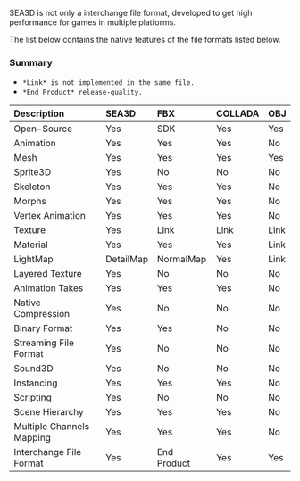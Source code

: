 SEA3D is not only a interchange file format, developed to get high performance for games in multiple platforms.

The list below contains the native features of the file formats listed below.

### Summary ###
  * `*Link* is not implemented in the same file.`
  * `*End Product* release-quality.`

| **Description** | **SEA3D** | **FBX** | **COLLADA** | **OBJ** |
|:----------------|:----------|:--------|:------------|:--------|
| Open-Source     | Yes       | SDK     | Yes         | Yes     |
| Animation       | Yes       | Yes     | Yes         | No      |
| Mesh            | Yes       | Yes     | Yes         | Yes     |
| Sprite3D        | Yes       | No      | No          | No      |
| Skeleton        | Yes       | Yes     | Yes         | No      |
| Morphs          | Yes       | Yes     | Yes         | No      |
| Vertex Animation | Yes       | Yes     | Yes         | No      |
| Texture         | Yes       | Link    | Link        | Link    |
| Material        | Yes       | Yes     | Yes         | Link    |
| LightMap | DetailMap | NormalMap | Yes       | Link    | Link        | No      |
| Layered Texture | Yes       | No      | No          | No      |
| Animation Takes | Yes       | Yes     | Yes         | No      |
| Native Compression | Yes       | No      | No          | No      |
| Binary Format   | Yes       | Yes     | No          | No      |
| Streaming File Format | Yes       | No      | No          | No      |
| Sound3D         | Yes       | No      | No          | No      |
| Instancing      | Yes       | Yes     | Yes         | No      |
| Scripting       | Yes       | No      | No          | No      |
| Scene Hierarchy | Yes       | Yes     | Yes         | No      |
| Multiple Channels Mapping | Yes       | Yes     | Yes         | No      |
| Interchange File Format | Yes | End Product | Yes     | Yes         | Yes     |